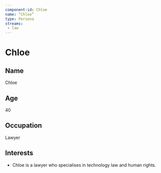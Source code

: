 ```yaml
---
component-id: Chloe
name: “Chloe”
type: Persona
streams:
 - law
---
```


# Chloe

## Name
Chloe

## Age
40

## Occupation
Lawyer

## Interests

- Chloe is a lawyer who specialises in technology law and human rights.
